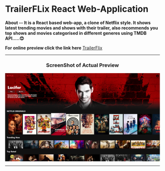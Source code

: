 # TrailerFLix React Web-Application
**About -- It is a React based web-app, a clone of Netflix style. It shows latest trending movies and shows with their trailer, also recommends you top shows and movies categorised in different generes using TMDB API.....😊**

**For online preview click the link here**
[TrailerFlix](https://trailerflix-netflix-clone.netlify.app/)

---
<h3 align="center"><b>ScreenShot of Actual Preview</b></h3>
<p align="center"> 
<img align="center" src="./src/Images/Screenshot%20(92).png" alt="Screenshot"/>

---
